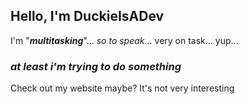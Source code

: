 ## Hello, I'm DuckieIsADev

I'm "***multitasking***"... *so to speak*... very on task... yup...

### *at least i'm trying to do something*

Check out my website maybe? It's not very interesting

<!-- - 👋 Hi, I’m @DuckieIsADev
- 👀 I’m interested in *almost* EVERYTHING
- 🌱 I’m currently learning how to use Unity
- 💞️ I’m looking to collaborate on a webpage or make one for you
-📫 How to reach me - laserninja26@gmail.com
- 😄 Pronouns: crayon/colour
- ⚡ Fun fact: wow, so fun fact


<!---
DuckieIsADev/DuckieIsADev is a ✨ special ✨ repository because its `README.md` (this file) appears on your GitHub profile.
You can click the Preview link to take a look at your changes.
--->
